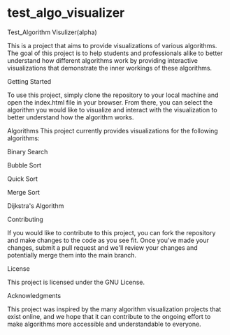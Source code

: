 # test_algo_visualizer
Test_Algorithm Visulizer(alpha)


This is a project that aims to provide visualizations of various algorithms. The goal of this project is to help students and professionals alike to better understand how different algorithms work by providing interactive visualizations that demonstrate the inner workings of these algorithms.

Getting Started

To use this project, simply clone the repository to your local machine and open the index.html file in your browser. From there, you can select the algorithm you would like to visualize and interact with the visualization to better understand how the algorithm works.

Algorithms
This project currently provides visualizations for the following algorithms:

Binary Search

Bubble Sort

Quick Sort

Merge Sort

Dijkstra's Algorithm



Contributing

If you would like to contribute to this project, you can fork the repository and make changes to the code as you see fit. Once you've made your changes, submit a pull request and we'll review your changes and potentially merge them into the main branch.


License

This project is licensed under the GNU License.


Acknowledgments

This project was inspired by the many algorithm visualization projects that exist online, and we hope that it can contribute to the ongoing effort to make algorithms more accessible and understandable to everyone.
